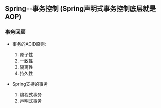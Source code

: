 ## Spring--事务控制 (Spring声明式事务控制底层就是AOP)

### 事务回顾

* 事务的ACID原则:
  1. 原子性
  2. 一致性
  3. 隔离性
  4. 持久性  
  
* Spring支持的事务
  1. 编程式事务
  2. 声明式事务


